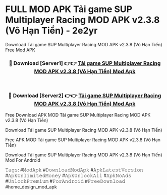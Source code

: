 # FULL MOD APK Tải game SUP Multiplayer Racing MOD APK v2.3.8 (Vô Hạn Tiền) - 2e2yr
Download Tải game SUP Multiplayer Racing MOD APK v2.3.8 (Vô Hạn Tiền) Free Mod APK

<div align="center">
<h3>🔴 Download [Server1] 👉👉 <a href="https://apk-comot.site?title=Tải_game_SUP_Multiplayer_Racing_MOD_APK_v2.3.8_(Vô_Hạn_Tiền)">Tải game SUP Multiplayer Racing MOD APK v2.3.8 (Vô Hạn Tiền) Mod Apk</a></h3><br>

<h3>🔴 Download [Server2] 👉👉 <a href="https://apk-comot.site?title=Tải_game_SUP_Multiplayer_Racing_MOD_APK_v2.3.8_(Vô_Hạn_Tiền)">Tải game SUP Multiplayer Racing MOD APK v2.3.8 (Vô Hạn Tiền) Mod Apk</a></h3>
</div>


Free Download APK MOD Tải game SUP Multiplayer Racing MOD APK v2.3.8 (Vô Hạn Tiền)

Download Tải game SUP Multiplayer Racing MOD APK v2.3.8 (Vô Hạn Tiền) 

Free APK MOD Tải game SUP Multiplayer Racing MOD APK v2.3.8 (Vô Hạn Tiền) 

Download Tải game SUP Multiplayer Racing MOD APK v2.3.8 (Vô Hạn Tiền) Mod For Android

𝚃𝚊𝚐𝚜: #𝙼𝚘𝚍𝙰𝚙𝚔 #𝙳𝚘𝚠𝚗𝚕𝚘𝚊𝚍𝙼𝚘𝚍𝙰𝚙𝚔 #𝙰𝚙𝚔𝙻𝚊𝚝𝚎𝚜𝚝𝚅𝚎𝚛𝚜𝚒𝚘𝚗 #𝙰𝚙𝚔𝚄𝚗𝚕𝚒𝚖𝚒𝚝𝚎𝚍𝙼𝚘𝚗𝚎𝚢 #𝙰𝚙𝚔𝚄𝚗𝚕𝚘𝚌𝚔𝙰𝚕𝚕 #𝙰𝚙𝚔𝙽𝚘𝙰𝚍𝚜 #𝚄𝚗𝚕𝚘𝚌𝚔𝙿𝚛𝚎𝚖𝚒𝚞𝚖 #𝙵𝚘𝚛𝙰𝚗𝚍𝚛𝚘𝚒𝚍 #𝙵𝚛𝚎𝚎𝙳𝚘𝚠𝚗𝚕𝚘𝚊𝚍 #home_design_mod_apk